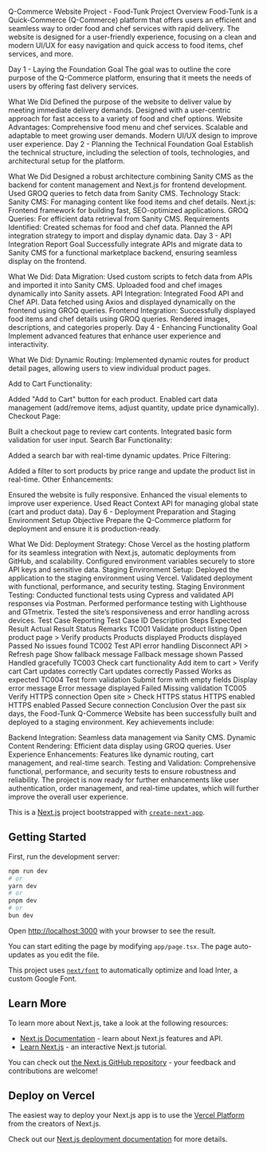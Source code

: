 
Q-Commerce Website Project - Food-Tunk
Project Overview
Food-Tunk is a Quick-Commerce (Q-Commerce) platform that offers users an efficient and seamless way to order food and chef services with rapid delivery. The website is designed for a user-friendly experience, focusing on a clean and modern UI/UX for easy navigation and quick access to food items, chef services, and more.

Day 1 - Laying the Foundation
Goal
The goal was to outline the core purpose of the Q-Commerce platform, ensuring that it meets the needs of users by offering fast delivery services.

What We Did
Defined the purpose of the website to deliver value by meeting immediate delivery demands.
Designed with a user-centric approach for fast access to a variety of food and chef options.
Website Advantages:
Comprehensive food menu and chef services.
Scalable and adaptable to meet growing user demands.
Modern UI/UX design to improve user experience.
Day 2 - Planning the Technical Foundation
Goal
Establish the technical structure, including the selection of tools, technologies, and architectural setup for the platform.

What We Did
Designed a robust architecture combining Sanity CMS as the backend for content management and Next.js for frontend development.
Used GROQ queries to fetch data from Sanity CMS.
Technology Stack:
Sanity CMS: For managing content like food items and chef details.
Next.js: Frontend framework for building fast, SEO-optimized applications.
GROQ Queries: For efficient data retrieval from Sanity CMS.
Requirements Identified:
Created schemas for food and chef data.
Planned the API integration strategy to import and display dynamic data.
Day 3 - API Integration Report
Goal
Successfully integrate APIs and migrate data to Sanity CMS for a functional marketplace backend, ensuring seamless display on the frontend.

What We Did:
Data Migration:
Used custom scripts to fetch data from APIs and imported it into Sanity CMS.
Uploaded food and chef images dynamically into Sanity assets.
API Integration:
Integrated Food API and Chef API.
Data fetched using Axios and displayed dynamically on the frontend using GROQ queries.
Frontend Integration:
Successfully displayed food items and chef details using GROQ queries.
Rendered images, descriptions, and categories properly.
Day 4 - Enhancing Functionality
Goal
Implement advanced features that enhance user experience and interactivity.

What We Did:
Dynamic Routing: Implemented dynamic routes for product detail pages, allowing users to view individual product pages.

Add to Cart Functionality:

Added "Add to Cart" button for each product.
Enabled cart data management (add/remove items, adjust quantity, update price dynamically).
Checkout Page:

Built a checkout page to review cart contents.
Integrated basic form validation for user input.
Search Bar Functionality:

Added a search bar with real-time dynamic updates.
Price Filtering:

Added a filter to sort products by price range and update the product list in real-time.
Other Enhancements:

Ensured the website is fully responsive.
Enhanced the visual elements to improve user experience.
Used React Context API for managing global state (cart and product data).
Day 6 - Deployment Preparation and Staging Environment Setup
Objective
Prepare the Q-Commerce platform for deployment and ensure it is production-ready.

What We Did:
Deployment Strategy:
Chose Vercel as the hosting platform for its seamless integration with Next.js, automatic deployments from GitHub, and scalability.
Configured environment variables securely to store API keys and sensitive data.
Staging Environment Setup:
Deployed the application to the staging environment using Vercel.
Validated deployment with functional, performance, and security testing.
Staging Environment Testing:
Conducted functional tests using Cypress and validated API responses via Postman.
Performed performance testing with Lighthouse and GTmetrix.
Tested the site’s responsiveness and error handling across devices.
Test Case Reporting
Test Case ID	Description	Steps	Expected Result	Actual Result	Status	Remarks
TC001	Validate product listing	Open product page > Verify products	Products displayed	Products displayed	Passed	No issues found
TC002	Test API error handling	Disconnect API > Refresh page	Show fallback message	Fallback message shown	Passed	Handled gracefully
TC003	Check cart functionality	Add item to cart > Verify cart	Cart updates correctly	Cart updates correctly	Passed	Works as expected
TC004	Test form validation	Submit form with empty fields	Display error message	Error message displayed	Failed	Missing validation
TC005	Verify HTTPS connection	Open site > Check HTTPS status	HTTPS enabled	HTTPS enabled	Passed	Secure connection
Conclusion
Over the past six days, the Food-Tunk Q-Commerce Website has been successfully built and deployed to a staging environment. Key achievements include:

Backend Integration: Seamless data management via Sanity CMS.
Dynamic Content Rendering: Efficient data display using GROQ queries.
User Experience Enhancements: Features like dynamic routing, cart management, and real-time search.
Testing and Validation: Comprehensive functional, performance, and security tests to ensure robustness and reliability.
The project is now ready for further enhancements like user authentication, order management, and real-time updates, which will further improve the overall user experience.



This is a [Next.js](https://nextjs.org/) project bootstrapped with [`create-next-app`](https://github.com/vercel/next.js/tree/canary/packages/create-next-app).

## Getting Started

First, run the development server:

```bash
npm run dev
# or
yarn dev
# or
pnpm dev
# or
bun dev
```

Open [http://localhost:3000](http://localhost:3000) with your browser to see the result.

You can start editing the page by modifying `app/page.tsx`. The page auto-updates as you edit the file.

This project uses [`next/font`](https://nextjs.org/docs/basic-features/font-optimization) to automatically optimize and load Inter, a custom Google Font.

## Learn More

To learn more about Next.js, take a look at the following resources:

- [Next.js Documentation](https://nextjs.org/docs) - learn about Next.js features and API.
- [Learn Next.js](https://nextjs.org/learn) - an interactive Next.js tutorial.

You can check out [the Next.js GitHub repository](https://github.com/vercel/next.js/) - your feedback and contributions are welcome!

## Deploy on Vercel

The easiest way to deploy your Next.js app is to use the [Vercel Platform](https://vercel.com/new?utm_medium=default-template&filter=next.js&utm_source=create-next-app&utm_campaign=create-next-app-readme) from the creators of Next.js.

Check out our [Next.js deployment documentation](https://nextjs.org/docs/deployment) for more details.
